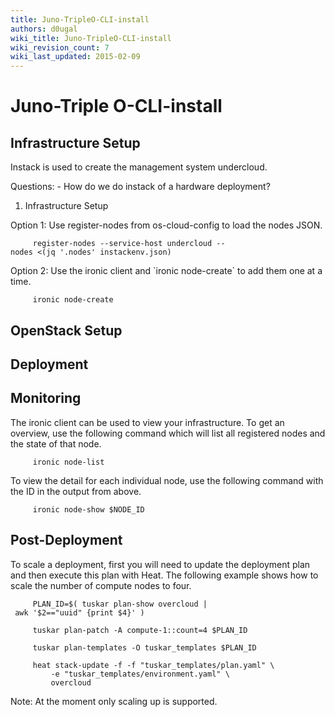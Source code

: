 ```yaml
---
title: Juno-TripleO-CLI-install
authors: d0ugal
wiki_title: Juno-TripleO-CLI-install
wiki_revision_count: 7
wiki_last_updated: 2015-02-09
---
```


# Juno-Triple O-CLI-install

## Infrastructure Setup

Instack is used to create the management system undercloud.

Questions: - How do we do instack of a hardware deployment?

1.  Infrastructure Setup

Option 1: Use register-nodes from os-cloud-config to load the nodes JSON.

         register-nodes --service-host undercloud --nodes <(jq '.nodes' instackenv.json)

Option 2: Use the ironic client and \`ironic node-create\` to add them one at a time.

         ironic node-create

## OpenStack Setup

## Deployment

## Monitoring

The ironic client can be used to view your infrastructure. To get an overview, use the following command which will list all registered nodes and the state of that node.

         ironic node-list

To view the detail for each individual node, use the following command with the ID in the output from above.

         ironic node-show $NODE_ID

## Post-Deployment

To scale a deployment, first you will need to update the deployment plan and then execute this plan with Heat. The following example shows how to scale the number of compute nodes to four.

         PLAN_ID=$( tuskar plan-show overcloud | awk '$2=="uuid" {print $4}' )

         tuskar plan-patch -A compute-1::count=4 $PLAN_ID

         tuskar plan-templates -O tuskar_templates $PLAN_ID

         heat stack-update -f -f "tuskar_templates/plan.yaml" \
             -e "tuskar_templates/environment.yaml" \
             overcloud

Note: At the moment only scaling up is supported.
